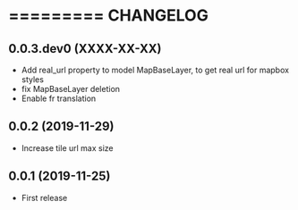 =========
CHANGELOG
=========

0.0.3.dev0    (XXXX-XX-XX)
--------------------------

* Add real_url property to model MapBaseLayer, to get real url for mapbox styles
* fix MapBaseLayer deletion
* Enable fr translation


0.0.2         (2019-11-29)
--------------------------

* Increase tile url max size


0.0.1         (2019-11-25)
--------------------------

* First release
